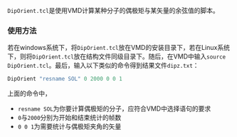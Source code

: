`DipOrient.tcl`是使用VMD计算某种分子的偶极矩与某矢量的余弦值的脚本。
### 使用方法
若在windows系统下，将`DipOrient.tcl`放在VMD的安装目录下，若在Linux系统下，则将`DipOrient.tcl`放在结构文件同级目录下。随后，在VMD中输入`source DipOrient.tcl`。最后，输入以下类似的命令得到结果文件`dipz.txt`：
``` tcl
DipOrient "resname SOL" 0 2000 0 0 1
```
上面的命令中，
* `resname SOL`为你要计算偶极矩的分子，应符合VMD中选择语句的要求
* `0`与`2000`分别为开始和结束统计的帧数
* `0 0 1`为需要统计与偶极矩夹角的矢量
